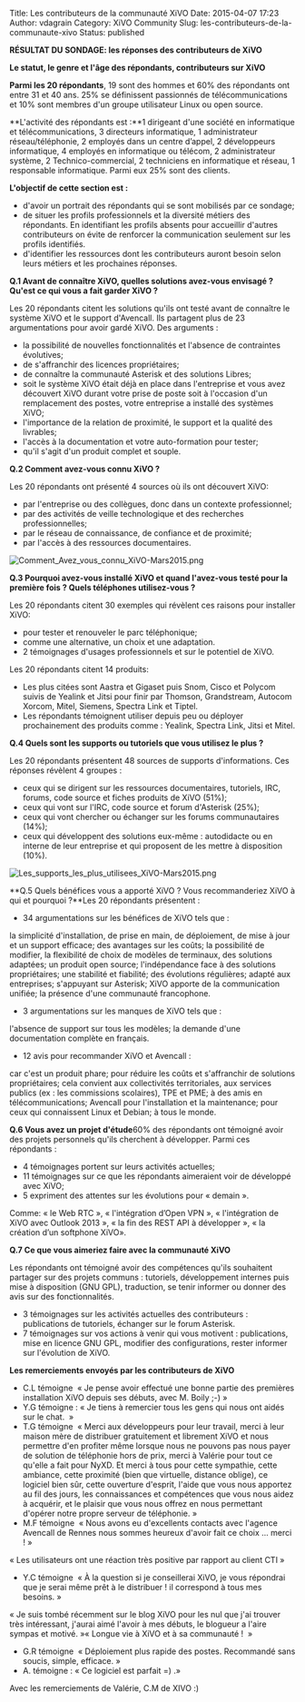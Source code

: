 Title: Les contributeurs de la communauté XiVO
Date: 2015-04-07 17:23
Author: vdagrain
Category: XiVO Community
Slug: les-contributeurs-de-la-communaute-xivo
Status: published

**RÉSULTAT DU SONDAGE: les réponses des contributeurs de XiVO**

**Le statut, le genre et l'âge des répondants, contributeurs sur XiVO**

**Parmi les 20 répondants**, 19 sont des hommes et 60% des répondants
ont entre 31 et 40 ans. 25% se définissent passionnés de
télécommunications et 10% sont membres d'un groupe utilisateur Linux ou
open source.

**L'activité des répondants est :**1 dirigeant d'une société en
informatique et télécommunications, 3 directeurs informatique, 1
administrateur réseau/téléphonie, 2 employés dans un centre d’appel, 2
développeurs informatique, 4 employés en informatique ou télécom, 2
administrateur système, 2 Technico-commercial, 2 techniciens en
informatique et réseau, 1 responsable informatique. Parmi eux 25% sont
des clients.

**L'objectif de cette section est :**

-   d'avoir un portrait des répondants qui se sont mobilisés par ce
    sondage;
-   de situer les profils professionnels et la diversité métiers
    des répondants. En identifiant les profils absents pour accueillir
    d'autres contributeurs on évite de renforcer la communication
    seulement sur les profils identifiés.
-   d'identifier les ressources dont les contributeurs auront besoin
    selon leurs métiers et les prochaines réponses.

**Q.1 Avant de connaître XiVO, quelles solutions avez-vous envisagé ?
Qu'est ce qui vous a fait garder XiVO ?**

Les 20 répondants citent les solutions qu'ils ont testé avant de
connaître le système XiVO et le support d'Avencall. Ils partagent plus
de 23 argumentations pour avoir gardé XiVO. Des arguments :

-   la possibilité de nouvelles fonctionnalités et l'absence de
    contraintes évolutives;
-   de s'affranchir des licences propriétaires;
-   de connaître la communauté Asterisk et des solutions Libres;
-   soit le système XiVO était déjà en place dans l'entreprise et vous
    avez découvert XiVO durant votre prise de poste soit à l'occasion
    d'un remplacement des postes, votre entreprise a installé des
    systèmes XiVO;
-   l'importance de la relation de proximité, le support et la qualité
    des livrables;
-   l'accès à la documentation et votre auto-formation pour tester;
-   qu'il s'agit d'un produit complet et souple.

**Q.2 Comment avez-vous connu XiVO ?**

Les 20 répondants ont présenté 4 sources où ils ont découvert XiVO:

-   par l'entreprise ou des collègues, donc dans un contexte
    professionnel;
-   par des activités de veille technologique et des recherches
    professionnelles;
-   par le réseau de connaissance, de confiance et de proximité;
-   par l'accès à des ressources documentaires.

![Comment\_Avez\_vous\_connu\_XiVO-Mars2015.png](/images/blog/Comment_Avez_vous_connu_XiVO-Mars2015.png "Comment_Avez_vous_connu_XiVO-Mars2015.png, avr. 2015")

**Q.3 Pourquoi avez-vous installé XiVO et quand l'avez-vous testé pour
la première fois ? Quels téléphones utilisez-vous ?**

Les 20 répondants citent 30 exemples qui révèlent ces raisons pour
installer XiVO:

-   pour tester et renouveler le parc téléphonique;
-   comme une alternative, un choix et une adaptation.
-   2 témoignages d'usages professionnels et sur le potentiel de XiVO.

Les 20 répondants citent 14 produits:

-   Les plus citées sont Aastra et Gigaset puis Snom, Cisco et Polycom
    suivis de Yealink et Jitsi pour finir par Thomson, Grandstream,
    Autocom Xorcom, Mitel, Siemens, Spectra Link et Tiptel.
-   Les répondants témoignent utiliser depuis peu ou déployer
    prochainement des produits comme : Yealink, Spectra Link, Jitsi
    et Mitel.

**Q.4 Quels sont les supports ou tutoriels que vous utilisez le plus ?**

Les 20 répondants présentent 48 sources de supports d'informations. Ces
réponses révèlent 4 groupes :

-   ceux qui se dirigent sur les ressources documentaires, tutoriels,
    IRC, forums, code source et fiches produits de XiVO (51%);
-   ceux qui vont sur l'IRC, code source et forum d'Asterisk (25%);
-   ceux qui vont chercher ou échanger sur les forums communautaires
    (14%);
-   ceux qui développent des solutions eux-même : autodidacte ou en
    interne de leur entreprise et qui proposent de les mettre à
    disposition (10%).

![Les\_supports\_les\_plus\_utilisees\_XiVO-Mars2015.png](/images/blog/Les_supports_les_plus_utilisees_XiVO-Mars2015.png "Les_supports_les_plus_utilisees_XiVO-Mars2015.png, avr. 2015")

**Q.5 Quels bénéfices vous a apporté XiVO ? Vous recommanderiez XiVO à
qui et pourquoi ?**Les 20 répondants présentent :

-   34 argumentations sur les bénéfices de XiVO tels que :

la simplicité d'installation, de prise en main, de déploiement, de mise
à jour et un support efficace; des avantages sur les coûts; la
possibilité de modifier, la flexibilité de choix de modèles de
terminaux, des solutions adaptées; un produit open source;
l'indépendance face à des solutions propriétaires; une stabilité et
fiabilité; des évolutions régulières; adapté aux entreprises; s'appuyant
sur Asterisk; XiVO apporte de la communication unifiée; la présence
d'une communauté francophone.

-   3 argumentations sur les manques de XiVO tels que :

l'absence de support sur tous les modèles; la demande d'une
documentation complète en français.

-   12 avis pour recommander XiVO et Avencall :

car c'est un produit phare; pour réduire les coûts et s'affranchir de
solutions propriétaires; cela convient aux collectivités territoriales,
aux services publics (ex : les commissions scolaires), TPE et PME; à des
amis en télécommunications; Avencall pour l'installation et la
maintenance; pour ceux qui connaissent Linux et Debian; à tous le monde.

**Q.6 Vous avez un projet d'étude**60% des répondants ont témoigné avoir
des projets personnels qu'ils cherchent à développer. Parmi ces
répondants :

-   4 témoignages portent sur leurs activités actuelles;
-   11 témoignages sur ce que les répondants aimeraient voir de
    développé avec XiVO;
-   5 expriment des attentes sur les évolutions pour « demain ».

Comme: « le Web RTC », « l'intégration d’Open VPN », « l'intégration de
XiVO avec Outlook 2013 », « la fin des REST API à développer », « la
création d’un softphone XiVO».

**Q.7 Ce que vous aimeriez faire avec la communauté XiVO**

Les répondants ont témoigné avoir des compétences qu'ils souhaitent
partager sur des projets communs : tutoriels, développement internes
puis mise à disposition (GNU GPL), traduction, se tenir informer ou
donner des avis sur des fonctionnalités.

-   3 témoignages sur les activités actuelles des contributeurs :
    publications de tutoriels, échanger sur le forum Asterisk.
-   7 témoignages sur vos actions à venir qui vous motivent :
    publications, mise en licence GNU GPL, modifier des configurations,
    rester informer sur l'évolution de XiVO.

**Les remerciements envoyés par les contributeurs de XiVO**

-   C.L témoigne  « Je pense avoir effectué une bonne partie des
    premières installation XiVO depuis ses débuts, avec M. Boily ;-) »
-   Y.G témoigne : « Je tiens à remercier tous les gens qui nous ont
    aidés sur le chat.  »
-   T.G témoigne  « Merci aux développeurs pour leur travail, merci à
    leur maison mère de distribuer gratuitement et librement XiVO et
    nous permettre d'en profiter même lorsque nous ne pouvons pas nous
    payer de solution de téléphonie hors de prix, merci à Valérie pour
    tout ce qu'elle a fait pour NyXD. Et merci à tous pour cette
    sympathie, cette ambiance, cette proximité (bien que virtuelle,
    distance oblige), ce logiciel bien sûr, cette ouverture d'esprit,
    l'aide que vous nous apportez au fil des jours, les connaissances et
    compétences que vous nous aidez à acquérir, et le plaisir que vous
    nous offrez en nous permettant d'opérer notre propre serveur de
    téléphonie. »
-   M.F témoigne  « Nous avons eu d'excellents contacts avec l'agence
    Avencall de Rennes nous sommes heureux d'avoir fait ce choix ...
    merci ! »

« Les utilisateurs ont une réaction très positive par rapport au client
CTI »

-   Y.C témoigne  « À la question si je conseillerai XiVO, je vous
    répondrai que je serai même prêt à le distribuer ! il correspond à
    tous mes besoins. »

« Je suis tombé récemment sur le blog XiVO pour les nul que j'ai trouver
très intéressant, j'aurai aimé l'avoir à mes débuts, le blogueur a
l'aire sympas et motivé. »« Longue vie à XiVO et à sa communauté !  »

-   G.R témoigne  « Déploiement plus rapide des postes. Recommandé sans
    soucis, simple, efficace. »
-   A. témoigne : « Ce logiciel est parfait =) .»

Avec les remerciements de Valérie, C.M de XIVO :)

</p>


